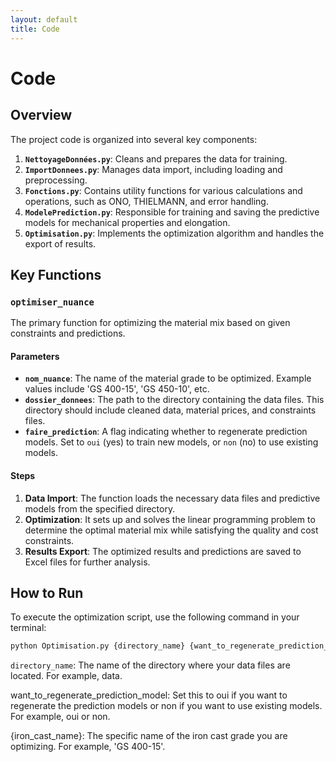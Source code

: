 ```yaml
---
layout: default
title: Code
---
```


# Code

## Overview

The project code is organized into several key components:

1. **`NettoyageDonnées.py`**: Cleans and prepares the data for training.
2. **`ImportDonnees.py`**: Manages data import, including loading and preprocessing.
3. **`Fonctions.py`**: Contains utility functions for various calculations and operations, such as ONO, THIELMANN, and error handling.
4. **`ModelePrediction.py`**: Responsible for training and saving the predictive models for mechanical properties and elongation.
5. **`Optimisation.py`**: Implements the optimization algorithm and handles the export of results.

## Key Functions

### `optimiser_nuance`

The primary function for optimizing the material mix based on given constraints and predictions.

#### Parameters
- **`nom_nuance`**: The name of the material grade to be optimized. Example values include 'GS 400-15', 'GS 450-10', etc.
- **`dossier_donnees`**: The path to the directory containing the data files. This directory should include cleaned data, material prices, and constraints files.
- **`faire_prediction`**: A flag indicating whether to regenerate prediction models. Set to `oui` (yes) to train new models, or `non` (no) to use existing models.

#### Steps
1. **Data Import**: The function loads the necessary data files and predictive models from the specified directory.
2. **Optimization**: It sets up and solves the linear programming problem to determine the optimal material mix while satisfying the quality and cost constraints.
3. **Results Export**: The optimized results and predictions are saved to Excel files for further analysis.

## How to Run

To execute the optimization script, use the following command in your terminal:

```bash
python Optimisation.py {directory_name} {want_to_regenerate_prediction_model} {iron_cast_name}
```

`directory_name`: The name of the directory where your data files are located. For example, data.

want_to_regenerate_prediction_model: Set this to oui if you want to regenerate the prediction models or non if you want to use existing models. For example, oui or non.

{iron_cast_name}: The specific name of the iron cast grade you are optimizing. For example, 'GS 400-15'.
